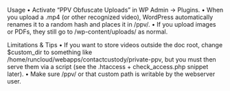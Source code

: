 Usage
	•	Activate “PPV Obfuscate Uploads” in WP Admin → Plugins.
	•	When you upload a .mp4 (or other recognized video), WordPress automatically renames it to a random hash and places it in /ppv/.
	•	If you upload images or PDFs, they still go to /wp-content/uploads/ as normal.

 Limitations & Tips
	•	If you want to store videos outside the doc root, change $custom_dir to something like /home/runcloud/webapps/contactcustody/private-ppv, but you must then serve them via a script (see the .htaccess + check_access.php snippet later).
	•	Make sure /ppv/ or that custom path is writable by the webserver user.

